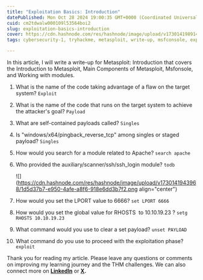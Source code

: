 ```yaml
---
title: "Exploitation Basics: Introduction"
datePublished: Mon Oct 28 2024 19:00:35 GMT+0000 (Coordinated Universal Time)
cuid: cm2tdwalw000109l53564boi2
slug: exploitation-basics-introduction
cover: https://cdn.hashnode.com/res/hashnode/image/upload/v1730141989145/96d43d1c-1d8c-41ba-9ffb-9bcf35f9b4e9.png
tags: cybersecurity-1, tryhackme, metasploit, write-up, msfconsole, exploitation

---
```


In this article, I will write a write-up for Metasploit: Introduction that covers the Introduction to Metasploit, Main Components of Metasploit, Msfonsole, and Working with modules.

1. What is the name of the code taking advantage of a flaw on the target system? `Exploit`
    
2. What is the name of the code that runs on the target system to achieve the attacker's goal? `Payload`
    
3. What are self-contained payloads called? `Singles`
    
4. Is "windows/x64/pingback\_reverse\_tcp" among singles or staged payload? `Singles`
    
5. How would you search for a module related to Apache? `search apache`
    
6. Who provided the auxiliary/scanner/ssh/ssh\_login module? `todb`
    
    ![](https://cdn.hashnode.com/res/hashnode/image/upload/v1730141943968/1d5d37b7-e950-4afe-a8f6-918e6dd3b7f2.png align="center")
    
7. How would you set the LPORT value to 6666? `set LPORT 6666`
    
8. How would you set the global value for RHOSTS  to 10.10.19.23 ? `setg RHOSTS 10.10.19.23`
    
9. What command would you use to clear a set payload? `unset PAYLOAD`
    
10. What command do you use to proceed with the exploitation phase? `exploit`
    

Thank you for reading my article. Please leave any questions or comments on improving my learning journey and the THM challenges. We can also connect more on [**LinkedIn**](https://www.linkedin.com/in/sharon-jebitok) or [**X**](https://x.com/SharonJebitok)**.**